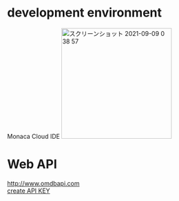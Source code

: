 # development environment

Monaca Cloud IDE
<img width="256" alt="スクリーンショット 2021-09-09 0 38 57" src="https://user-images.githubusercontent.com/16476224/132540665-bc9c43db-2abb-444c-9259-62a53127782c.png">


# Web API

http://www.omdbapi.com<br>
[create API KEY](http://www.omdbapi.com/apikey.aspx)<br>
